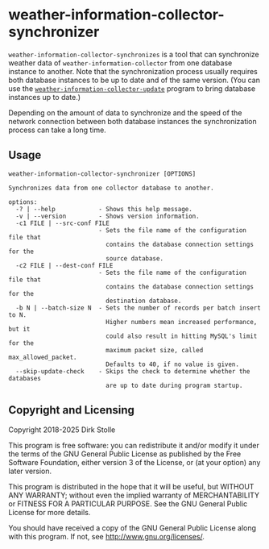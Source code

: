 # weather-information-collector-synchronizer

`weather-information-collector-synchronizes` is a tool that can synchronize
weather data of `weather-information-collector` from one database instance to
another. Note that the synchronization process usually requires both database
instances to be up to date and of the same version. (You can use the
[`weather-information-collector-update`](../update/readme.md) program to bring
database instances up to date.)

Depending on the amount of data to synchronize and the speed of the network
connection between both database instances the synchronization process can take
a long time.

## Usage

```
weather-information-collector-synchronizer [OPTIONS]

Synchronizes data from one collector database to another.

options:
  -? | --help            - Shows this help message.
  -v | --version         - Shows version information.
  -c1 FILE | --src-conf FILE
                         - Sets the file name of the configuration file that
                           contains the database connection settings for the
                           source database.
  -c2 FILE | --dest-conf FILE
                         - Sets the file name of the configuration file that
                           contains the database connection settings for the
                           destination database.
  -b N | --batch-size N  - Sets the number of records per batch insert to N.
                           Higher numbers mean increased performance, but it
                           could also result in hitting MySQL's limit for the
                           maximum packet size, called max_allowed_packet.
                           Defaults to 40, if no value is given.
  --skip-update-check    - Skips the check to determine whether the databases
                           are up to date during program startup.
```

## Copyright and Licensing

Copyright 2018-2025  Dirk Stolle

This program is free software: you can redistribute it and/or modify
it under the terms of the GNU General Public License as published by
the Free Software Foundation, either version 3 of the License, or
(at your option) any later version.

This program is distributed in the hope that it will be useful,
but WITHOUT ANY WARRANTY; without even the implied warranty of
MERCHANTABILITY or FITNESS FOR A PARTICULAR PURPOSE.  See the
GNU General Public License for more details.

You should have received a copy of the GNU General Public License
along with this program.  If not, see <http://www.gnu.org/licenses/>.
